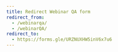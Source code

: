 ```yaml
---
title: Redirect Webinar QA form
redirect_from:
  - /webinarqa/
  - /webinarQA/
redirect_to:
  - https://forms.gle/URZNUXHW5inV6x7u6
---
```

